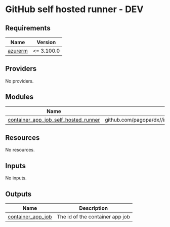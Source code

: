 # GitHub self hosted runner - DEV

<!-- BEGIN_TF_DOCS -->
## Requirements

| Name | Version |
|------|---------|
| <a name="requirement_azurerm"></a> [azurerm](#requirement\_azurerm) | <= 3.100.0 |

## Providers

No providers.

## Modules

| Name | Source | Version |
|------|--------|---------|
| <a name="module_container_app_job_self_hosted_runner"></a> [container\_app\_job\_self\_hosted\_runner](#module\_container\_app\_job\_self\_hosted\_runner) | github.com/pagopa/dx//infra/modules/github_selfhosted_runner_on_container_app_jobs | f99b2fcb921aed8d39774112710f303169cb6e41 |

## Resources

No resources.

## Inputs

No inputs.

## Outputs

| Name | Description |
|------|-------------|
| <a name="output_container_app_job"></a> [container\_app\_job](#output\_container\_app\_job) | The id of the container app job |
<!-- END_TF_DOCS -->